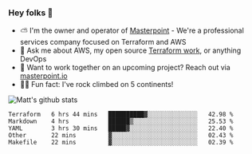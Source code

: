

### Hey folks 👋

- ⛅️ I'm the owner and operator of [Masterpoint](https://masterpoint.io) - We're a professional services company focused on Terraform and AWS
- 💬 Ask me about AWS, my open source [Terraform work](https://github.com/masterpointio?q=terraform&type=&language=hcl), or anything DevOps
- 🔨 Want to work together on an upcoming project? Reach out via [masterpoint.io](https://masterpoint.io)
- 🧗‍♂️ Fun fact: I've rock climbed on 5 continents! 


![Matt's github stats](https://github-readme-stats.vercel.app/api?username=Gowiem&count_private=true&theme=cobalt&show_icons=true)

<!--START_SECTION:waka-->
```text
Terraform   6 hrs 44 mins   ██████████▓░░░░░░░░░░░░░░   42.98 % 
Markdown    4 hrs           ██████▒░░░░░░░░░░░░░░░░░░   25.53 % 
YAML        3 hrs 30 mins   █████▓░░░░░░░░░░░░░░░░░░░   22.40 % 
Other       22 mins         ▓░░░░░░░░░░░░░░░░░░░░░░░░   02.43 % 
Makefile    22 mins         ▓░░░░░░░░░░░░░░░░░░░░░░░░   02.39 % 
```
<!--END_SECTION:waka-->
